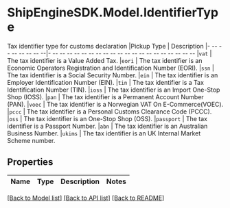 # ShipEngineSDK.Model.IdentifierType
Tax identifier type for customs declaration  |Pickup Type    | Description |- -- -- -- -- -- -- --|- -- -- -- -- -- -- -- -- -- -- -- -- -- -- -- -- -- -- -- -- |`vat`          | The tax identifier is a Value Added Tax. |`eori`         | The tax identifier is an Economic Operators Registration and Identification Number (EORI). |`ssn`          | The tax identifier is a Social Security Number. |`ein`          | The tax identifier is an Employer Identification Number (EIN). |`tin`          | The tax identifier is a Tax Identification Number (TIN). |`ioss`         | The tax identifier is an Import One-Stop Shop (IOSS). |`pan`          | The tax identifier is a Permanent Account Number (PAN). |`voec`         | The tax identifier is a Norwegian VAT On E-Commerce(VOEC). |`pccc`         | The tax identifier is a Personal Customs Clearance Code (PCCC). |`oss`          | The tax identifier is an One-Stop Shop (OSS). |`passport`     | The tax identifier is a Passport Number. |`abn`          | The tax identifier is an Australian Business Number. |`ukims`        | The tax identifier is an UK Internal Market Scheme number. 

## Properties

Name | Type | Description | Notes
------------ | ------------- | ------------- | -------------

[[Back to Model list]](../../README.md#documentation-for-models) [[Back to API list]](../../README.md#documentation-for-api-endpoints) [[Back to README]](../../README.md)

